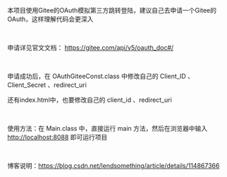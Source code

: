 本项目使用Gitee的OAuth模拟第三方跳转登陆，建议自己去申请一个Gitee的OAuth，这样理解代码会更深入

<br>

申请详见官文文档：
<a href="https://gitee.com/api/v5/oauth_doc#/">https://gitee.com/api/v5/oauth_doc#/

<br>

申请成功后，在 OAuthGiteeConst.class 中修改自己的 Client_ID 、Client_Secret 、redirect_uri

还有index.html中，也要修改自己的 client_id 、redirect_uri

<br>

使用方法：在 Main.class 中，直接运行 main 方法，然后在浏览器中输入 <a href="http://localhost:8088">http://localhost:8088</a> 即可运行项目

<br>

博客说明：<a href="https://blog.csdn.net/lendsomething/article/details/114867366">https://blog.csdn.net/lendsomething/article/details/114867366</a>